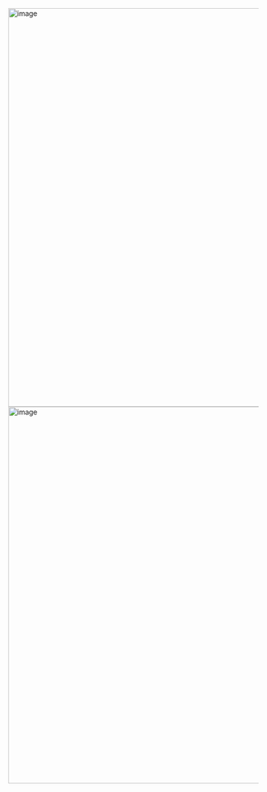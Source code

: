 <img width="1827" height="802" alt="image" src="https://github.com/user-attachments/assets/4aed512a-a452-4e04-bb0a-2111a31df24b" />

<img width="1819" height="758" alt="image" src="https://github.com/user-attachments/assets/500969e4-1232-4281-906c-70b56806cbcc" />
